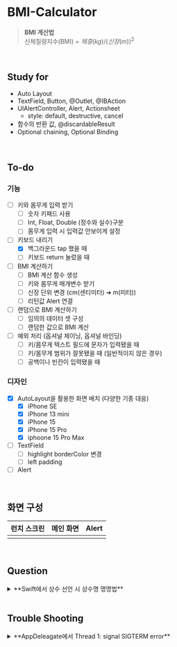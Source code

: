 # BMI-Calculator

> **BMI 계산법**<br />
> 신체질량지수(BMI) = $체중(kg) / (신장(m))^2$

<br />

## Study for
- Auto Layout
- TextField, Button, @Outlet, @IBAction
- UIAlertController, Alert, Actionsheet
    - style: default, destructive, cancel
- 함수의 반환 값, @discardableResult
- Optional chaining, Optional Binding

<br />

## To-do
### 기능
- [ ] 키와 몸무게 입력 받기
    - [ ] 숫자 키패드 사용
    - [ ] Int, Float, Double (정수와 실수)구분
    - [ ] 몸무게 입력 시 입력값 안보이게 설정
- [ ] 키보드 내리기
    - [x] 백그라운드 tap 했을 때
    - [ ] 키보드 return 눌렀을 때
- [ ] BMI 계산하기
    - [ ] BMI 계산 함수 생성
    - [ ] 키와 몸무게 매개변수 받기
    - [ ] 신장 단위 변경 (cm(센티미터) ➔ m(미터))
    - [ ] 리턴값 Alert 연결
- [ ] 랜덤으로 BMI 계산하기
    - [ ] 임의의 데이터 셋 구성
    - [ ] 랜덤한 값으로 BMI 계산
- [ ] 예외 처리 (옵셔널 체이닝, 옵셔널 바인딩)
    - [ ] 키/몸무게 텍스트 필드에 문자가 입력됐을 때
    - [ ] 키/몸무게 범위가 잘못됐을 때 (일반적이지 않은 경우)
    - [ ] 공백이나 빈칸이 입력됐을 때
### 디자인
- [x] AutoLayout을 활용한 화면 배치 (다양한 기종 대응)
    - [x] iPhone SE
    - [x] iPhone 13 mini
    - [x] iPhone 15
    - [x] iPhone 15 Pro
    - [x] iphoone 15 Pro Max
- [ ] TextField
    - [ ] highlight borderColor 변경
    - [ ] left padding
- [ ] Alert

<br />

## 화면 구성

| **런치 스크린** | **메인 화면** | **Alert** |
|:--------:|:-------:|:-----:|
| | |

<br />

## Question
<details>
<summary>**Swift에서 상수 선언 시 상수명 명명법**</summary>
<div markdown="1">
JavaScript에서 상수(Constants) 데이터를 만들 때 객체를 활용해 선언하고, 상수명은 대문자 스네이크 케이스(e.g. TEXT_DATA)를 활용했었다.
<br />
Swift에서는 기본으로 카멜 케이스(camelCase)를 사용하고 카멜 케이스 안에서도 Lower Camel Case 와 Upper Camel Case로 나뉘어지는데, 상수 선언의 경우에는 Lower Camel Case를 사용한다고 한다. 따라서 앱에서 사용할 문자열을 딕셔너리(Dictionary)를 활용해 상수를 선언하고, 상수명은 Lower Camel Case 규칙을 적용해주었다.

</div>
</details>

<br />

## Trouble Shooting
<details>
<summary>**AppDeleagate에서 Thread 1: signal SIGTERM error**</summary>
여러 개의 시뮬레이터를 켜놓고 테스트 하던 중 시뮮레이터를 종료하니 AppDelegate에서 Thread 1 Error 발생
Xcode에서 시뮬레이터를 종료할 때 Cmd + Q를 사용해야 한다고 한다. (iOS 13 이후부터 AppDelegate에서 앱의 생성과 종료 시점 통제)
</div>
</details>

